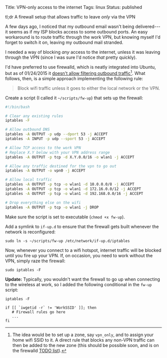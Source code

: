 Title: VPN-only access to the internet
Tags: linux
Status: published

tl;dr A firewall setup that allows traffic to leave *only* via the VPN

A few days ago, I noticed that my outbound email wasn't being
delivered---it seems as if my ISP blocks access to some outbound ports.
An easy workaround is to route traffic through the work VPN, but
knowing myself I'd forget to switch it on, leaving my outbound mail
stranded.

I needed a way of blocking *any* access to the internet, unless it was
leaving through the VPN (since I was sure I'd notice *that* pretty
quickly).

I'd have preferred to use firewalld, which is neatly integrated into
Ubuntu, but as of 01/24/2015 it 
[doesn't allow filtering outbound traffic](https://lists.fedorahosted.org/pipermail/firewalld-users/2014-October/000250.html)[^firewalld_direct_zones]. What
follows, then, is a simple approach implementing the following rule:

 > Block wifi traffic unless it goes to either the local
 > network or the VPN.

Create a script (I called it ``~/scripts/fw-up``) that sets up the
firewall:

```bash
#!/bin/bash

# Clear any existing rules
iptables -F

# Allow outbound DNS
iptables -A OUTPUT -p udp --dport 53 -j ACCEPT
iptables -A INPUT -p udp --sport 53 -j ACCEPT

# Allow TCP access to the work VPN
# Replace X.Y below with your VPN address range
iptables -A OUTPUT -p tcp -d X.Y.0.0/16 -o wlan1 -j ACCEPT

# Allow any traffic destined for the vpn to go out
iptables -A OUTPUT -o vpn0 -j ACCEPT

# Allow local traffic
iptables -A OUTPUT -p tcp -o wlan1 -d 10.0.0.0/8 -j ACCEPT
iptables -A OUTPUT -p tcp -o wlan1 -d 172.16.0.0/12 -j ACCEPT
iptables -A OUTPUT -p tcp -o wlan1 -d 192.168.0.0/16 -j ACCEPT

# Drop everything else on the wifi
iptables -A OUTPUT -p tcp -o wlan1 -j DROP
```

Make sure the script is set to executable (``chmod +x fw-up``).

Add a symlink to ``if-up.d`` to ensure that the firewall gets built
whenever the network is reconfigured:

```
sudo ln -s ~/scripts/fw-up /etc/network/if-up.d/iptables
```

Now, whenever you connect to a wifi hotspot, internet traffic will be
blocked until you fire up your VPN.  If, on occasion, you need to work
without the VPN, simply raze the firewall:

```
sudo iptables -F
```

**Update:** Typically, you wouldn't want the firewall to go up when
  connecting to the wireless at work, so I added the following conditional
  in the ``fw-up`` script:

```
iptables -F

if [[ `iwgetid -r` != 'WorkSSID' ]]; then
   # Firewall rules go here
   ...
fi
```


[^firewalld_direct_zones]: The idea would be to set up a zone, say
`vpn_only`, and to assign your home wifi SSID to it.  A direct rule that
blocks any non-VPN traffic can then be added to the new zone (this
should be possible soon, and is on the firewalld
[TODO list](https://git.fedorahosted.org/cgit/firewalld.git/tree/TODO)).

<!---
# Create a new zone

**Direct rules not supported for zones yet**



``sgs3``

```
sudo firewall-cmd --permanent --new-zone=vpn_only
sudo firewall-cmd --reload
```

In NetworkManager, go to the wifi connection and set its zone to
``vpn_only``.

(Alternatively, directly edit
``/etc/NetworkManager/system-connections/<ssid>``)


Restart NetworkManager:

```
$ sudo service network-manager restart
```

When your connection comes back up, you should see it in the new zone:

```
sudo firewall-cmd --zone=vpn_only --list-interfaces
```

Firewalld has a *direct* mode which gives us access to the inner
workings of the firewall, among other things allowing us to manipulate
outgoing and IP-based rules.

sudo firewall-cmd --zone=vpn_only --permanent --add-rich-rule='rule family="ipv4" destination address="136.152.0.0/16" invert="True" port port="1-65535" protocol="tcp" reject'

rule family="ipv4" destination NOT address="136.152.0.0/16" port
port="1-65535" protocol="tcp" reject
-->
